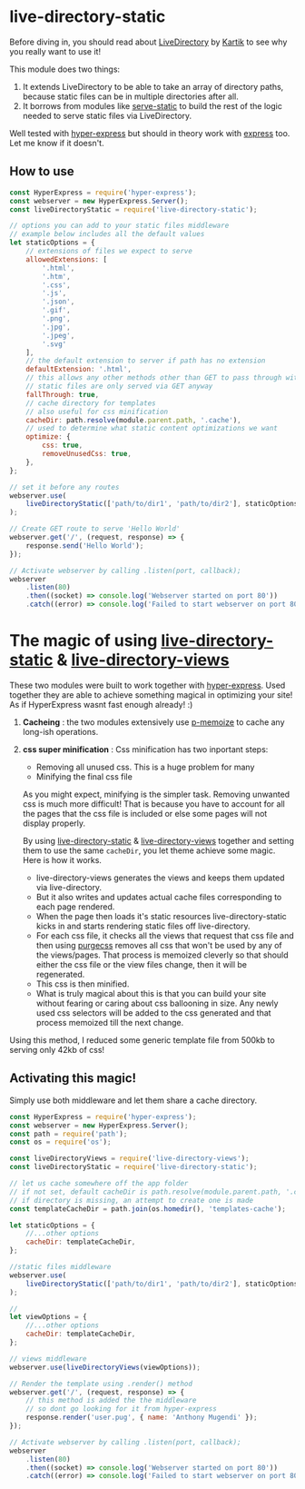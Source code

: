 <!--
 Copyright (c) 2022 Anthony Mugendi

 This software is released under the MIT License.
 https://opensource.org/licenses/MIT
-->

# live-directory-static

Before diving in, you should read about [LiveDirectory](https://github.com/kartikk221/live-directory) by [Kartik](https://github.com/kartikk221) to see why you really want to use it!

This module does two things:

1. It extends LiveDirectory to be able to take an array of directory paths, because static files can be in multiple directories after all.
2. It borrows from modules like [serve-static](https://www.npmjs.com/package/serve-static) to build the rest of the logic needed to serve static files via LiveDirectory.

Well tested with [hyper-express](https://www.npmjs.com/package/hyper-express) but should in theory work with [express](https://www.npmjs.com/package/express) too. Let me know if it doesn't.

## How to use

```javascript
const HyperExpress = require('hyper-express');
const webserver = new HyperExpress.Server();
const liveDirectoryStatic = require('live-directory-static');

// options you can add to your static files middleware
// example below includes all the default values
let staticOptions = {
	// extensions of files we expect to serve
	allowedExtensions: [
		'.html',
		'.htm',
		'.css',
		'.js',
		'.json',
		'.gif',
		'.png',
		'.jpg',
		'.jpeg',
		'.svg'
	],
	// the default extension to server if path has no extension
	defaultExtension: '.html',
	// this allows any other methods other than GET to pass through without attempting to serve static files
	// static files are only served via GET anyway
	fallThrough: true,
	// cache directory for templates
	// also useful for css minification
	cacheDir: path.resolve(module.parent.path, '.cache'),
	// used to determine what static content optimizations we want
	optimize: {
		css: true,
		removeUnusedCss: true,
	},
};

// set it before any routes
webserver.use(
	liveDirectoryStatic(['path/to/dir1', 'path/to/dir2'], staticOptions)
);

// Create GET route to serve 'Hello World'
webserver.get('/', (request, response) => {
	response.send('Hello World');
});

// Activate webserver by calling .listen(port, callback);
webserver
	.listen(80)
	.then((socket) => console.log('Webserver started on port 80'))
	.catch((error) => console.log('Failed to start webserver on port 80'));
```

# The magic of using [live-directory-static](https://www.npmjs.com/package/live-directory-static) & [live-directory-views](https://www.npmjs.com/package/live-directory-views)

These two modules were built to work together with [hyper-express](https://www.npmjs.com/package/hyper-express). Used together they are able to achieve something magical in optimizing your site! As if HyperExpress wasnt fast enough already! :)

1. **Cacheing** : the two modules extensively use [p-memoize](https://www.npmjs.com/package/p-memoize) to cache any long-ish operations.
2. **css super minification** : Css minification has two inportant steps:

    - Removing all unused css. This is a huge problem for many
    - Minifying the final css file

    As you might expect, minifying is the simpler task. Removing unwanted css is much more difficult! That is because you have to account for all the pages that the css file is included or else some pages will not display properly.

    By using [live-directory-static](https://www.npmjs.com/package/live-directory-static) & [live-directory-views](https://www.npmjs.com/package/live-directory-views) together and setting them to use the same `cacheDir`, you let theme achieve some magic. Here is how it works.

    - live-directory-views generates the views and keeps them updated via live-directory.
    - But it also writes and updates actual cache files corresponding to each page rendered.
    - When the page then loads it's static resources live-directory-static kicks in and starts rendering static files off live-directory.
    - For each css file, it checks all the views that request that css file and then using [purgecss](https://www.npmjs.com/package/purgecss) removes all css that won't be used by any of the views/pages. That process is memoized cleverly so that should either the css file or the view files change, then it will be regenerated.
    - This css is then minified.
    - What is truly magical about this is that you can build your site without fearing or caring about css ballooning in size. Any newly used css selectors will be added to the css generated and that process memoized till the next change.

Using this method, I reduced some generic template file from 500kb to serving only 42kb of css!

## Activating this magic!

Simply use both middleware and let them share a cache directory.

```javascript
const HyperExpress = require('hyper-express');
const webserver = new HyperExpress.Server();
const path = require('path');
const os = require('os');

const liveDirectoryViews = require('live-directory-views');
const liveDirectoryStatic = require('live-directory-static');

// let us cache somewhere off the app folder
// if not set, default cacheDir is path.resolve(module.parent.path, '.cache')
// if directory is missing, an attempt to create one is made
const templateCacheDir = path.join(os.homedir(), 'templates-cache');

let staticOptions = {
	//...other options
	cacheDir: templateCacheDir,
};

//static files middleware
webserver.use(
	liveDirectoryStatic(['path/to/dir1', 'path/to/dir2'], staticOptions)
);

//
let viewOptions = {
	//...other options
	cacheDir: templateCacheDir,
};

// views middleware
webserver.use(liveDirectoryViews(viewOptions));

// Render the template using .render() method
webserver.get('/', (request, response) => {
	// this method is added the the middleware
	// so dont go looking for it from hyper-express
	response.render('user.pug', { name: 'Anthony Mugendi' });
});

// Activate webserver by calling .listen(port, callback);
webserver
	.listen(80)
	.then((socket) => console.log('Webserver started on port 80'))
	.catch((error) => console.log('Failed to start webserver on port 80'));
```
